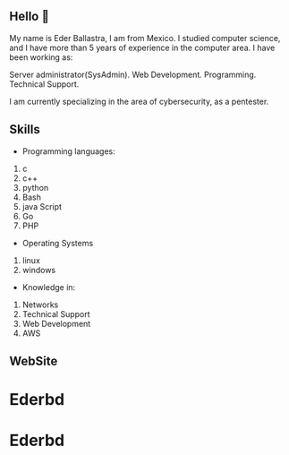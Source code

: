 ## Hello :wave:

My name is Eder Ballastra, I am from Mexico.
I studied computer science, and I have more than 5 years of experience in the computer area. I have been working as:

Server administrator(SysAdmin).
Web Development.
Programming.
Technical Support.

I am currently specializing in the area of cybersecurity, as a pentester.

## Skills

- Programming languages:
1. c
2. c++
3. python
4. Bash
5. java Script
6. Go
7. PHP 

- Operating Systems
1. linux
2. windows 

- Knowledge in: 
1. Networks
2. Technical Support
3. Web Development
4. AWS


## WebSite




# Ederbd
# Ederbd
